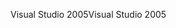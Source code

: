 <span data-ttu-id="b9bd6-101">Visual Studio 2005</span><span class="sxs-lookup"><span data-stu-id="b9bd6-101">Visual Studio 2005</span></span>